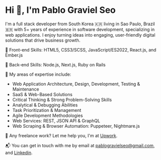 <h1>Hi 👋, I'm Pablo Graviel Seo</h1>

I'm a full stack developer from South Korea 🇰🇷 living in Sao Paulo, Brazil 🇧🇷 with 5+ years of experience in software development, specializing in web applications. I enjoy turning ideas into engaging, user-friendly digital solutions that drive business growth.

💎 Front-end Skills: HTML5, CSS3/SCSS, JavaScript/ES2022, React.js, and Ember.js

💎 Back-end Skills: Node.js, Next.js, Ruby on Rails

💪 My areas of expertise include:
- Web Application Architecture, Design, Development, Testing & Maintenance
- SaaS & Web-Based Solutions
- Critical Thinking & Strong Problem-Solving Skills
- Analytical & Debugging Abilities
- Task Prioritization & Management
- Agile Development Methodologies
- Web Services: REST, JSON API & GraphQL
- Web Scraping & Browser Automation: Puppeteer, Nightmare.js

💼 Any freelance work? Let me help you, I'm at [Upwork](https://www.upwork.com/freelancers/pablogravielseo).

📬 You can get in touch with me by email at pablogravielseo@gmail.com, and [Linkedin](https://www.linkedin.com/in/pablogravielseo).
